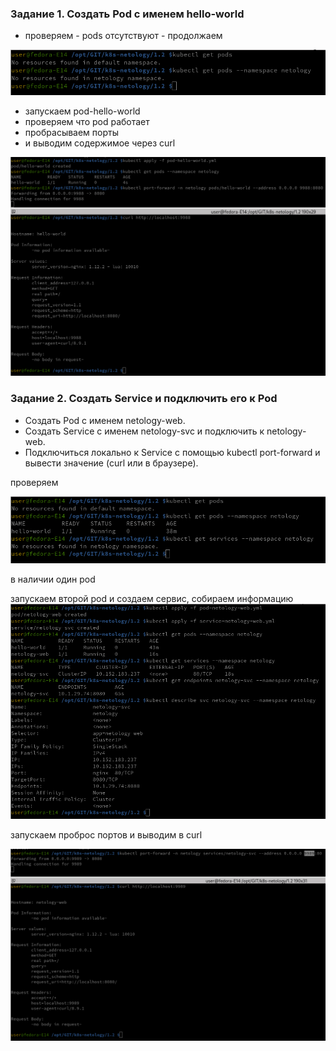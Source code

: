 ### Задание 1. Создать Pod с именем hello-world
- проверяем - pods отсутствуют - продолжаем

![alt text](1.png)

- запускаем pod-hello-world
- проверяем что pod работает
- пробрасываем порты
- и выводим содержимое через curl
  
![alt text](2.png)

### Задание 2. Создать Service и подключить его к Pod
- Создать Pod с именем netology-web.
- Создать Service с именем netology-svc и подключить к netology-web.
- Подключиться локально к Service с помощью kubectl port-forward и вывести значение (curl или в браузере).

проверяем

![alt text](3.png)

в наличии один pod

запускаем второй pod и создаем сервис, собираем информацию
![alt text](4.png)

запускаем проброс портов и выводим в curl

![alt text](5.png)
